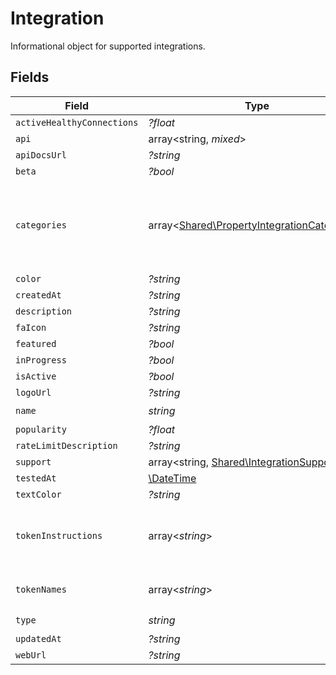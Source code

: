 # Integration

Informational object for supported integrations.


## Fields

| Field                                                                                               | Type                                                                                                | Required                                                                                            | Description                                                                                         |
| --------------------------------------------------------------------------------------------------- | --------------------------------------------------------------------------------------------------- | --------------------------------------------------------------------------------------------------- | --------------------------------------------------------------------------------------------------- |
| `activeHealthyConnections`                                                                          | *?float*                                                                                            | :heavy_minus_sign:                                                                                  | N/A                                                                                                 |
| `api`                                                                                               | array<string, *mixed*>                                                                              | :heavy_minus_sign:                                                                                  | N/A                                                                                                 |
| `apiDocsUrl`                                                                                        | *?string*                                                                                           | :heavy_minus_sign:                                                                                  | N/A                                                                                                 |
| `beta`                                                                                              | *?bool*                                                                                             | :heavy_minus_sign:                                                                                  | N/A                                                                                                 |
| `categories`                                                                                        | array<[Shared\PropertyIntegrationCategories](../../Models/Shared/PropertyIntegrationCategories.md)> | :heavy_check_mark:                                                                                  | The categories of support solutions that this integration has                                       |
| `color`                                                                                             | *?string*                                                                                           | :heavy_minus_sign:                                                                                  | N/A                                                                                                 |
| `createdAt`                                                                                         | *?string*                                                                                           | :heavy_minus_sign:                                                                                  | N/A                                                                                                 |
| `description`                                                                                       | *?string*                                                                                           | :heavy_minus_sign:                                                                                  | N/A                                                                                                 |
| `faIcon`                                                                                            | *?string*                                                                                           | :heavy_minus_sign:                                                                                  | N/A                                                                                                 |
| `featured`                                                                                          | *?bool*                                                                                             | :heavy_minus_sign:                                                                                  | N/A                                                                                                 |
| `inProgress`                                                                                        | *?bool*                                                                                             | :heavy_minus_sign:                                                                                  | N/A                                                                                                 |
| `isActive`                                                                                          | *?bool*                                                                                             | :heavy_minus_sign:                                                                                  | N/A                                                                                                 |
| `logoUrl`                                                                                           | *?string*                                                                                           | :heavy_minus_sign:                                                                                  | N/A                                                                                                 |
| `name`                                                                                              | *string*                                                                                            | :heavy_check_mark:                                                                                  | N/A                                                                                                 |
| `popularity`                                                                                        | *?float*                                                                                            | :heavy_minus_sign:                                                                                  | N/A                                                                                                 |
| `rateLimitDescription`                                                                              | *?string*                                                                                           | :heavy_minus_sign:                                                                                  | N/A                                                                                                 |
| `support`                                                                                           | array<string, [Shared\IntegrationSupport](../../Models/Shared/IntegrationSupport.md)>               | :heavy_minus_sign:                                                                                  | N/A                                                                                                 |
| `testedAt`                                                                                          | [\DateTime](https://www.php.net/manual/en/class.datetime.php)                                       | :heavy_minus_sign:                                                                                  | N/A                                                                                                 |
| `textColor`                                                                                         | *?string*                                                                                           | :heavy_minus_sign:                                                                                  | N/A                                                                                                 |
| `tokenInstructions`                                                                                 | array<*string*>                                                                                     | :heavy_minus_sign:                                                                                  | instructions for the user on how to find the token/key                                              |
| `tokenNames`                                                                                        | array<*string*>                                                                                     | :heavy_minus_sign:                                                                                  | if auth_types = 'token'                                                                             |
| `type`                                                                                              | *string*                                                                                            | :heavy_check_mark:                                                                                  | N/A                                                                                                 |
| `updatedAt`                                                                                         | *?string*                                                                                           | :heavy_minus_sign:                                                                                  | N/A                                                                                                 |
| `webUrl`                                                                                            | *?string*                                                                                           | :heavy_minus_sign:                                                                                  | N/A                                                                                                 |